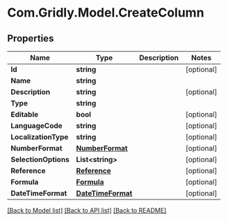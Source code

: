 # Com.Gridly.Model.CreateColumn

## Properties

Name | Type | Description | Notes
------------ | ------------- | ------------- | -------------
**Id** | **string** |  | [optional] 
**Name** | **string** |  | 
**Description** | **string** |  | [optional] 
**Type** | **string** |  | 
**Editable** | **bool** |  | [optional] 
**LanguageCode** | **string** |  | [optional] 
**LocalizationType** | **string** |  | [optional] 
**NumberFormat** | [**NumberFormat**](NumberFormat.md) |  | [optional] 
**SelectionOptions** | **List&lt;string&gt;** |  | [optional] 
**Reference** | [**Reference**](Reference.md) |  | [optional] 
**Formula** | [**Formula**](Formula.md) |  | [optional] 
**DateTimeFormat** | [**DateTimeFormat**](DateTimeFormat.md) |  | [optional] 

[[Back to Model list]](../README.md#documentation-for-models) [[Back to API list]](../README.md#documentation-for-api-endpoints) [[Back to README]](../README.md)

